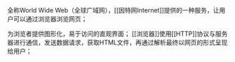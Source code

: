 全称World Wide Web（全球广域网），[[因特网Internet]]提供的一种服务，让用户可以通过浏览器浏览网页；

为浏览者提供图形化，易于访问的直观界面；
[[浏览器]]使用[[HTTP]]协议与服务器进行通信，发送数据请求，获取HTML文件，再通过解析最终以网页的形式呈现给用户；